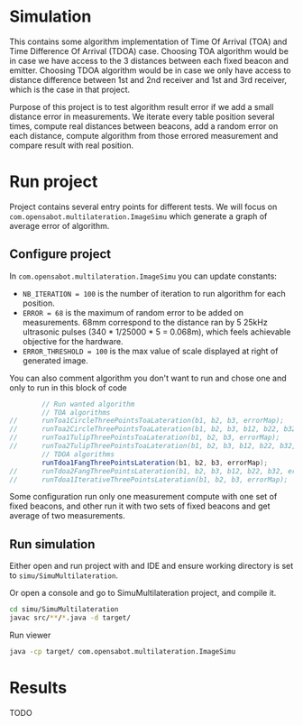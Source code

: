 # Simulation
This contains some algorithm implementation of Time Of Arrival (TOA) and Time Difference Of Arrival (TDOA) case.
Choosing TOA algorithm would be in case we have access to the 3 distances between each fixed beacon and emitter.
Choosing TDOA algorithm would be in case we only have access to distance difference between 1st and 2nd receiver and 1st
and 3rd receiver, which is the case in that project.

Purpose of this project is to test algorithm result error if we add a small distance error in measurements. We iterate
every table position several times, compute real distances between beacons, add a random error on each distance, compute
algorithm from those errored measurement and compare result with real position.

# Run project
Project contains several entry points for different tests. We will focus on `com.opensabot.multilateration.ImageSimu`
which generate a graph of average error of algorithm.

## Configure project
In `com.opensabot.multilateration.ImageSimu` you can update constants:
* `NB_ITERATION = 100` is the number of iteration to run algorithm for each position.
* `ERROR = 68` is the maximum of random error to be added on measurements. 68mm correspond to the distance ran by 5 
  25kHz ultrasonic pulses (340 * 1/25000 * 5 = 0.068m), which feels achievable objective for the hardware.
* `ERROR_THRESHOLD = 100` is the max value of scale displayed at right of generated image.

You can also comment algorithm you don't want to run and chose one and only to run in this block of code
```java
		// Run wanted algorithm
		// TOA algorithms
//		runToa1CircleThreePointsToaLateration(b1, b2, b3, errorMap);
//		runToa2CircleThreePointsToaLateration(b1, b2, b3, b12, b22, b32, errorMap);
//		runToa1TulipThreePointsToaLateration(b1, b2, b3, errorMap);
//		runToa2TulipThreePointsToaLateration(b1, b2, b3, b12, b22, b32, errorMap);
		// TDOA algorithms
		runTdoa1FangThreePointsLateration(b1, b2, b3, errorMap);
//		runTdoa2FangThreePointsLateration(b1, b2, b3, b12, b22, b32, errorMap);
//		runTdoa1IterativeThreePointsLateration(b1, b2, b3, errorMap);
```

Some configuration run only one measurement compute with one set of fixed beacons, and other run it with two sets of
fixed beacons and get average of two measurements.

## Run simulation
Either open and run project with and IDE and ensure working directory is set to `simu/SimuMultilateration`.

Or open a console and go to SimuMultilateration project, and compile it.
```bash
cd simu/SimuMultilateration
javac src/**/*.java -d target/
```

Run viewer
```bash
java -cp target/ com.opensabot.multilateration.ImageSimu
```

# Results
TODO